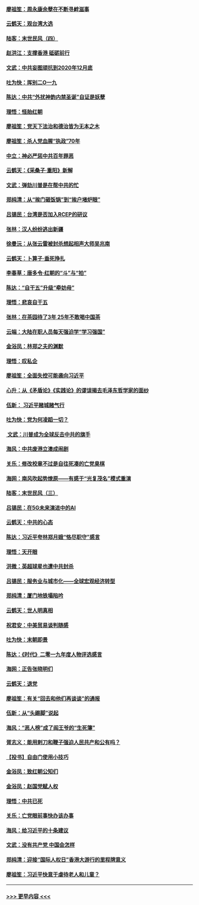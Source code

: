 #### [廖祖笙：周永康余孽在不断寻衅滋事](../pages/nsc993/n11751013.md?t=12282301) 
#### [云鹤天：观台湾大选](../pages/nsc993/n11751007.md?t=12282301) 
#### [陆客：末世民风（四）](../pages/nsc993/n11749203.md?t=12282301) 
#### [赵洪江：支撑香港 砥砺前行](../pages/nsc993/n11748482.md?t=12282301) 
#### [文武：中共妄图顽抗到2020年12月底](../pages/nsc993/n11748446.md?t=12282301) 
#### [吐为快：挥别二O一九](../pages/nsc993/n11748411.md?t=12282301) 
#### [陈达：中共“外扰神韵内禁圣诞”自证是妖孽](../pages/nsc993/n11748226.md?t=12282301) 
#### [理悟：怪胎红朝](../pages/nsc993/n11748206.md?t=12282301) 
#### [廖祖笙：党天下法治和德治皆为无本之木](../pages/nsc993/n11748135.md?t=12282301) 
#### [廖祖笙：杀人党血腥“执政”70年](../pages/nsc993/n11745144.md?t=12282301) 
#### [中立：神必严惩中共百年罪恶](../pages/nsc993/n11744970.md?t=12282301) 
#### [云鹤天：《采桑子‧重阳》新解](../pages/nsc993/n11744948.md?t=12282301) 
#### [文武：弹劾川普是在帮中共的忙](../pages/nsc993/n11744758.md?t=12282301) 
#### [郑纯清：从“挨门砸饭锅”到“挨户堵炉眼”](../pages/nsc993/n11744745.md?t=12282301) 
#### [吕锡民：台湾是否加入RCEP的研议](../pages/nsc993/n11744701.md?t=12282301) 
#### [张林：汉人纷纷逃出新疆](../pages/nsc993/n11743530.md?t=12282301) 
#### [徐曼沅：从张云雷被封杀想起相声大师吴兆南](../pages/nsc993/n11741816.md?t=12282301) 
#### [云鹤天：卜算子‧垂死挣扎](../pages/nsc993/n11739956.md?t=12282301) 
#### [李春草：唐多令‧红朝的“斗”与“拍”](../pages/nsc993/n11739830.md?t=12282301) 
#### [陈达：“自干五”升级“牵妨母”](../pages/nsc993/n11739724.md?t=12282301) 
#### [理悟：悲哀自干五](../pages/nsc993/n11739547.md?t=12282301) 
#### [张林：在茶园待了3年 25年不敢喝中国茶](../pages/nsc993/n11739240.md?t=12282301) 
#### [云端：大陆在职人员每天强迫学“学习强国”](../pages/nsc993/n11738735.md?t=12282301) 
#### [金浴凤：林郑之夫的渊默](../pages/nsc993/n11737735.md?t=12282301) 
#### [理悟：叹私企](../pages/nsc993/n11737715.md?t=12282301) 
#### [廖祖笙：全面失控可能袭向习近平](../pages/nsc993/n11737704.md?t=12282301) 
#### [心升：从《矛盾论》《实践论》的谬误揭去毛泽东哲学家的面纱](../pages/nsc993/n11736962.md?t=12282301) 
#### [伍新： 习近平赌城赌气行](../pages/nsc993/n11736929.md?t=12282301) 
#### [吐为快：党为何凌蹈一切？](../pages/nsc993/n11736915.md?t=12282301) 
#### [ 文武：川普成为全球反击中共的旗手](../pages/nsc993/n11736882.md?t=12282301) 
#### [海风：中共废港立澳成闹剧](../pages/nsc993/n11735857.md?t=12282301) 
#### [关乐：修改校章不过是自往死凑的亡党臭棋](../pages/nsc993/n11735097.md?t=12282301) 
#### [海网：南风吹起势燎原——有感于“光复茂名”模式重演](../pages/nsc993/n11732308.md?t=12282301) 
#### [陆客：末世民风（三）](../pages/nsc993/n11732211.md?t=12282301) 
#### [吕锡民：在5G未来演进中的AI](../pages/nsc993/n11730010.md?t=12282301) 
#### [云鹤天：中共的心态](../pages/nsc993/n11729906.md?t=12282301) 
#### [陈达：习近平夸林郑月娥“恪尽职守”感言](../pages/nsc993/n11729881.md?t=12282301) 
#### [理悟：天开眼](../pages/nsc993/n11729699.md?t=12282301) 
#### [洪微：英超球星也遭中共封杀](../pages/nsc993/n11727243.md?t=12282301) 
#### [吕锡民：服务业与城市化——全球宏观经济转型](../pages/nsc993/n11725845.md?t=12282301) 
#### [郑纯清：厦门地铁塌陷吟](../pages/nsc993/n11725813.md?t=12282301) 
#### [云鹤天：世人明真相](../pages/nsc993/n11725621.md?t=12282301) 
#### [祝君安：中美贸易谈判随感](../pages/nsc993/n11725609.md?t=12282301) 
#### [吐为快：末朝即景](../pages/nsc993/n11723365.md?t=12282301) 
#### [陈达：《时代》二零一九年度人物评选感言](../pages/nsc993/n11723337.md?t=12282301) 
#### [海网：正告张晓明们](../pages/nsc993/n11723228.md?t=12282301) 
#### [云鹤天：退党](../pages/nsc993/n11723056.md?t=12282301) 
#### [廖祖笙：有关“回去和他们再谈谈”的通报](../pages/nsc993/n11722442.md?t=12282301) 
#### [伍新：从“头踢脚”说起](../pages/nsc993/n11722429.md?t=12282301) 
#### [海风：“恶人榜”成了阎王爷的“生死簿”](../pages/nsc993/n11722272.md?t=12282301) 
#### [胥志义：能用剌刀和鞭子强迫人民共产和公有吗？](../pages/nsc993/n11720569.md?t=12282301) 
#### [【投书】自由门使用小技巧](../pages/nsc993/n11720180.md?t=12282301) 
#### [金浴凤：致红朝公知们](../pages/nsc993/n11720563.md?t=12282301) 
#### [金浴凤：赵国党赋人权](../pages/nsc993/n11720533.md?t=12282301) 
#### [理悟：中共已死](../pages/nsc993/n11720233.md?t=12282301) 
#### [关乐：亡党眼前事快办该办事](../pages/nsc993/n11719160.md?t=12282301) 
#### [海风：给习近平的十条建议](../pages/nsc993/n11717616.md?t=12282301) 
#### [文武：没有共产党 中国会怎样](../pages/nsc993/n11717584.md?t=12282301) 
#### [郑纯清：迎接“国际人权日”香港大游行的里程牌意义](../pages/nsc993/n11717417.md?t=12282301) 
#### [廖祖笙：习近平快意于虐待老人和儿童？](../pages/nsc993/n11715313.md?t=12282301) 

----
#### [ >>> 更早内容 <<< ](../indexes/nsc993-earlier.md)

